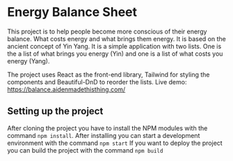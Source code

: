 # Energy Balance Sheet

This project is to help people become more conscious of their energy balance. What costs energy and what brings them energy. It is based on the ancient concept of Yin Yang. It is a simple application with two lists. One is the a list of what brings you energy (Yin) and one is a list of what costs you energy (Yang).

The project uses React as the front-end library, Tailwind for styling the components and Beautiful-DnD to reorder the lists.
Live demo:
https://balance.aidenmadethisthing.com/

## Setting up the project

After cloning the project you have to install the NPM modules with the command `npm install`.
After installing you can start a development environment with the command `npm start`
If you want to deploy the project you can build the project with the command `npm build`

